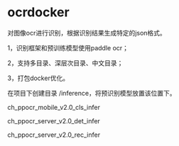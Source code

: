 # ocrdocker

对图像ocr进行识别，根据识别结果生成特定的json格式。

1，识别框架和预训练模型使用paddle ocr；

2，支持多目录、深层次目录、中文目录；

3，打包docker优化。



在项目下创建目录 /inference，将预识别模型放置该位置下。

ch_ppocr_mobile_v2.0_cls_infer

ch_ppocr_server_v2.0_det_infer

ch_ppocr_server_v2.0_rec_infer
